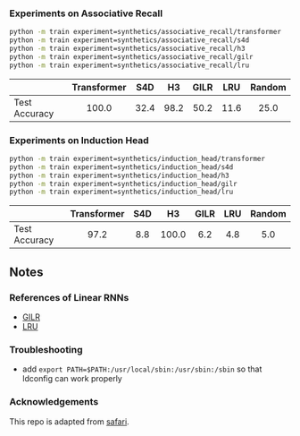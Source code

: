 
### Experiments on Associative Recall

```bash
python -m train experiment=synthetics/associative_recall/transformer
python -m train experiment=synthetics/associative_recall/s4d
python -m train experiment=synthetics/associative_recall/h3
python -m train experiment=synthetics/associative_recall/gilr
python -m train experiment=synthetics/associative_recall/lru
```

| | Transformer | S4D | H3 | GILR | LRU | Random 
|---|:---:|:---:|:---:|:---:|:---:| :---:|
| Test Accuracy |  100.0 | 32.4 | 98.2  | 50.2  | 11.6 | 25.0 | 

### Experiments on Induction Head

```bash
python -m train experiment=synthetics/induction_head/transformer
python -m train experiment=synthetics/induction_head/s4d
python -m train experiment=synthetics/induction_head/h3
python -m train experiment=synthetics/induction_head/gilr
python -m train experiment=synthetics/induction_head/lru
```

| | Transformer | S4D | H3 | GILR | LRU | Random |
|---|:---:|:---:|:---:|:---:|:---:|:---:|
| Test Accuracy | 97.2 | 8.8  | 100.0   | 6.2  | 4.8 | 5.0 |


## Notes

### References of Linear RNNs

* [GILR](https://arxiv.org/abs/1709.04057)
* [LRU](https://arxiv.org/abs/2303.06349)

### Troubleshooting

* add `export PATH=$PATH:/usr/local/sbin:/usr/sbin:/sbin` so that ldconfig can work properly

### Acknowledgements

This repo is adapted from [safari](https://github.com/HazyResearch/safari/tree/main).